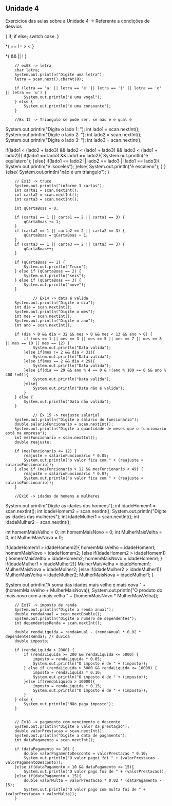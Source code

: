## Unidade 4

Exercicios das aulas sobre a Unidade 4 -> Referente a condições de desvios

{
    if;
    if else;
    switch case.
}

*{
    ==
    !=
    >
    <
}

*{
    &&
    ||
    !
}

        // ex08 -> letra
        char letra;
        System.out.println("Digite uma letra");
        letra = scan.next().charAt(0);

        if (letra == 'a' || letra == 'e' || letra == 'i' || letra == 'o' || letra == 'u') {
            System.out.println("é uma vogal");
        } else {
            System.out.println("é uma consoante");
        }
        
        //Ex 12 -> Triangulo se pode ser, se não é e qual é
System.out.println("Digite o lado 1: ");
int lado1 = scan.nextInt();
System.out.println("Digite o lado 2: ");
int lado2 = scan.nextInt();
System.out.println("Digite o lado 3: ");
int lado3 = scan.nextInt();

if(lado1 < (lado2 + lado3) && lado2 < (lado1 + lado3) && lado3 < (lado1 + lado2)){
    if(lado1 == lado3 && lado1 == lado2){
System.out.println("é equilatero");
    }else{
        if(lado1 == lado2 || lado2 == lado3 || lado1 == lado3){
System.out.println("é isoceles");
        }else{
            System.out.println("é escaleno");
        }
    }
}else{
    System.out.println("não é um triangulo");
}

        // Ex13 -> truco
        System.out.println("informe 3 cartas");
        int carta1 = scan.nextInt();
        int carta2 = scan.nextInt();
        int carta3 = scan.nextInt();

        int qCartaBoas = 0;

        if (carta1 == 1 || carta1 == 2 || carta1 == 3) {
            qCartaBoas += 1;
        }
        if (carta2 == 1 || carta2 == 2 || carta2 == 3) {
            qCartaBoas = qCartaBoas + 1;
        }
        if (carta3 == 1 || carta3 == 2 || carta3 == 3) {
            qCartaBoas++;
        }

        if (qCartaBoas == 1) {
            System.out.println("Truco");
        } else if (qCartaBoas == 2) {
            System.out.println("seis");
        } else if (qCartaBoas == 3) {
            System.out.println("nove");
        }
        
                // Ex14 -> data é valida
        System.out.println("Digite o dia");
        int dia = scan.nextInt();
        System.out.println("Digite o mes");
        int mes = scan.nextInt();
        System.out.println("Digite o ano");
        int ano = scan.nextInt();

        if (dia > 0 && dia < 32 && mes > 0 && mes < 13 && ano > 0) {
            if (mes == 1 || mes == 3 || mes == 5 || mes == 7 || mes == 8 || mes == 10 || mes == 12) {
                System.out.println("Data valida");
            }else if(mes != 2 && dia < 31){
                System.out.println("Data valida");
            }else if(mes == 2 && dia < 29){
                System.out.println("Data valida");
            }else if(dia == 29 && ano % 4 == 0 & !(ano % 100 == 0 && ano % 400 !=0)){
                System.out.println("Data valida");
            }else{
                System.out.println("Data não é valida");
            }
        } else {
            System.out.println("Data não valida");
        }
        
                // Ex 15 -> reajuste salarial
        System.out.println("Digite o salario do funcionario");
        double salarioFuncionario = scan.nextInt();
        System.out.println("Digite a quantidade de meses que o funcionario está na empresa");
        int mesFuncionario = scan.nextInt();
        double reajuste;

        if (mesFuncionario <= 12) {
            reajuste = salarioFuncionario * 0.05;
            System.out.println("o valor fica com " + (reajuste + salarioFuncionario));
        } else if (mesFuncionario > 12 && mesFuncionario < 49) {
            reajuste = salarioFuncionario * 0.07;
            System.out.println("o valor fica com " + (reajuste + salarioFuncionario));
        }
        
        //Ex16 -> idades de homens e mulheres
System.out.println("Digite as idades dos homens");
int idadeHomem1 = scan.nextInt();
int idadeHomem2 = scan.nextInt();
System.out.println("Digite as idades das mulheres");
int idadeMulher1 = scan.nextInt();
int idadeMulher2 = scan.nextInt();

int homemMaisVelho = 0;
int homemMaisNovo = 0;
int MulherMaisVelha = 0;
int MulherMaisNova = 0;

if(idadeHomem1 > idadeHomem2){
homemMaisVelho = idadeHomem1;
homemMaisNovo = idadeHomem2;
}else if(idadeHomem2 > idadeHomem1){
    homemMaisVelho = idadeHomem2;
    homemMaisNovo = idadeHomem1;
}
if(idadeMulher1 > idadeMulher2){
MulherMaisVelha = idadeHomem1;
MulherMaisNova = idadeMulher2;
}else if(idadeMulher2 > idadeMulher1){
    MulherMaisVelha = idadeMulher2;
    MulherMaisNova = idadeMulher1;
}

System.out.println("A soma das idades mais velho e mais nova " + (homemMaisVelho + MulherMaisNova));
System.out.println("O produto do mais novo com a mais velha " + (homemMaisNovo * MulherMaisVelha));

        // Ex17 -> imposto de renda
        System.out.println("Digite a renda anual");
        double rendaAnual = scan.nextDouble();
        System.out.println("Digite o numero de dependentes");
        int dependentesRenda = scan.nextInt();

        double rendaLiquida = rendaAnual - (rendaAnual * 0.02 * dependentesRenda); // duvida
        double imposto;

        if (rendaLiquida > 2000) {
            if (rendaLiquida >= 200 && rendaLiquida <= 5000) {
                imposto = rendaLiquida * 0.05;
                System.out.println("O imposto é de " + (imposto));
            } else if (rendaLiquida > 5000 && rendaLiquida <= 10000) {
                imposto = rendaLiquida * 0.10;
                System.out.println("O imposto é de " + (imposto));
            }else if(rendaLiquida > 10000){
                imposto = rendaLiquida * 0.15;
                System.out.println("O imposto é de " + (imposto));
            }
        } else {
            System.out.println("Não paga imposto");
        }
        
        
        // Ex18 -> pagamento com vencimento e desconto
        System.out.println("Digite o valor da prestação");
        double valorPrestacao = scan.nextInt();
        System.out.println("Digite a data de pagamento");
        int dataPagamento = scan.nextInt();

        if (dataPagamento <= 10) {
            double valorPagamentoDesconto = valorPrestacao * 0.10;
            System.out.println("O valor pagoi foi " + (valorPrestacao - valorPagamentoDesconto));
        }else if(dataPagamento > 10 && dataPagamento <= 15){
            System.out.println("O valor pago foi de " + (valorPrestacao));
        }else if(dataPagamento > 15){
            double valorMulta = valorPrestacao * 0.02 * (dataPagamento - 15);
            System.out.println("O valor pago com multa foi de " + (valorPrestacao + valorMulta));
        }

